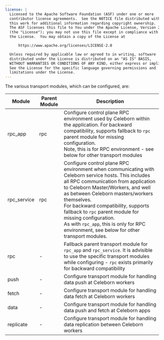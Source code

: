 ```yaml
---
license: |
  Licensed to the Apache Software Foundation (ASF) under one or more
  contributor license agreements.  See the NOTICE file distributed with
  this work for additional information regarding copyright ownership.
  The ASF licenses this file to You under the Apache License, Version 2.0
  (the "License"); you may not use this file except in compliance with
  the License.  You may obtain a copy of the License at

      https://www.apache.org/licenses/LICENSE-2.0

  Unless required by applicable law or agreed to in writing, software
  distributed under the License is distributed on an "AS IS" BASIS,
  WITHOUT WARRANTIES OR CONDITIONS OF ANY KIND, either express or implied.
  See the License for the specific language governing permissions and
  limitations under the License.
---
```


<!--begin-include-->

The various transport modules, which can be configured, are:

| Module | Parent Module | Description |
| ------ | ------------- | ----------- |
| rpc_app | rpc | Configure control plane RPC environment used by Celeborn within the application. For backward compatibility, supports fallback to `rpc` parent module for missing configuration.<br/> Note, this is for RPC environment - see below for other transport modules |
| rpc_service | rpc | Configure control plane RPC environment when communicating with Celeborn service hosts. This includes all RPC communication from application to Celeborn Master/Workers, and well as between Celeborn masters/workers themselves.<br/> For backward compatibility, supports fallback to `rpc` parent module for missing configuration.<br/>  As with `rpc_app`, this is only for RPC environment, see below for other transport modules.|
| rpc | - | Fallback parent transport module for `rpc_app` and `rpc_service`. It is advisible to use the specific transport modules while configuring - `rpc` exists primarily for backward compatibility |
| push | - | Configure transport module for handling data push at Celeborn workers |
| fetch | - | Configure transport module for handling data fetch at Celeborn workers |
| data | - | Configure transport module for handling data push and fetch at Celeborn apps |
| replicate | - | Configure transport module for handling data replication between Celeborn workers |


<!--end-include-->
